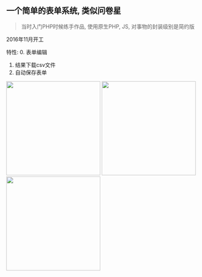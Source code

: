 ## 一个简单的表单系统, 类似问卷星

> 当时入门PHP时候练手作品, 使用原生PHP, JS, 对事物的封装级别是简约版

2016年11月开工

特性:
0. 表单编辑
1. 结果下载csv文件
2. 自动保存表单

<div>
  <img width="250" src="https://upload-images.jianshu.io/upload_images/252050-66a52eb3d11f133b.jpg?imageMogr2/auto-orient/strip%7CimageView2/2/w/700">
  <img width="250" src="https://upload-images.jianshu.io/upload_images/252050-382f70966a8512f0.jpg?imageMogr2/auto-orient/strip%7CimageView2/2/w/700">
  <img width="250" src="https://upload-images.jianshu.io/upload_images/252050-f1809b110ece1f1b.png?imageMogr2/auto-orient/strip%7CimageView2/2/w/519">
</div>
